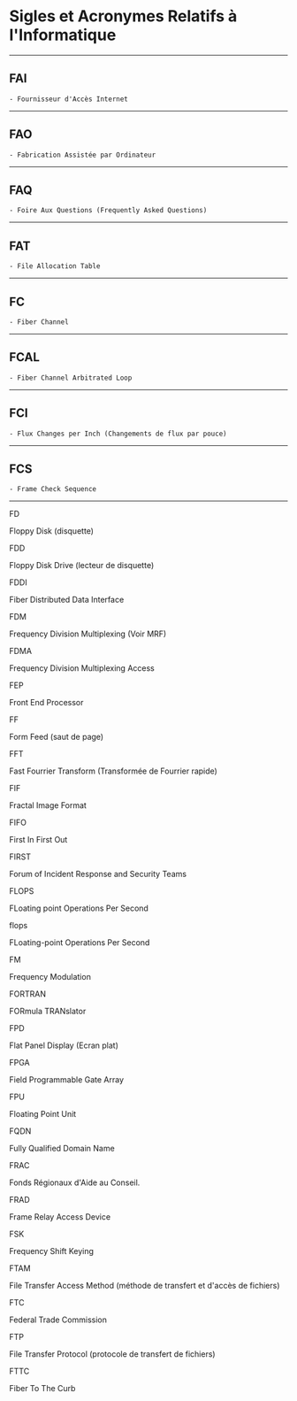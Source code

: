 # **Sigles et Acronymes Relatifs à l'Informatique**

---
## **FAI**

    - Fournisseur d'Accès Internet
---
## **FAO**

    - Fabrication Assistée par Ordinateur
---
## **FAQ**

    - Foire Aux Questions (Frequently Asked Questions)
---
## **FAT**

    - File Allocation Table
---
## **FC**

    - Fiber Channel
---
## **FCAL**

    - Fiber Channel Arbitrated Loop
---
## **FCI**

    - Flux Changes per Inch (Changements de flux par pouce)
---
## **FCS**

    - Frame Check Sequence
---
FD

Floppy Disk (disquette)

FDD

Floppy Disk Drive (lecteur de disquette)

FDDI

Fiber Distributed Data Interface

FDM

Frequency Division Multiplexing (Voir MRF)

FDMA

Frequency Division Multiplexing Access

FEP

Front End Processor

FF

Form Feed (saut de page)

FFT

Fast Fourrier Transform (Transformée de Fourrier rapide)

FIF

Fractal Image Format

FIFO

First In First Out

FIRST

Forum of Incident Response and Security Teams

FLOPS

FLoating point Operations Per Second

flops

FLoating-point Operations Per Second

FM

Frequency Modulation

FORTRAN

FORmula TRANslator

FPD

Flat Panel Display (Ecran plat)

FPGA

Field Programmable Gate Array

FPU

Floating Point Unit

FQDN

Fully Qualified Domain Name

FRAC

Fonds Régionaux d'Aide au Conseil.

FRAD

Frame Relay Access Device

FSK

Frequency Shift Keying

FTAM

File Transfer Access Method (méthode de transfert et d'accès de fichiers)

FTC

Federal Trade Commission

FTP

File Transfer Protocol (protocole de transfert de fichiers)

FTTC

Fiber To The Curb